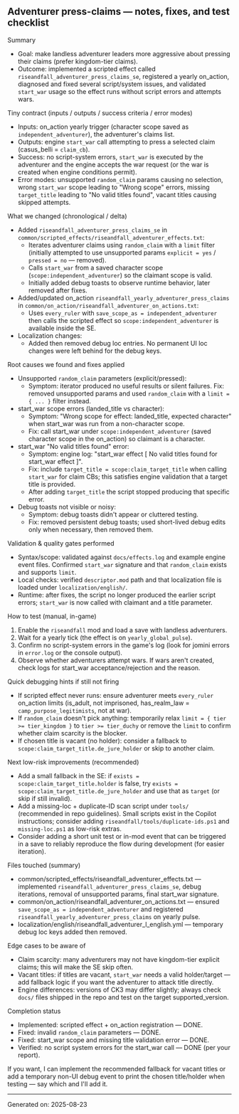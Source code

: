 ## Adventurer press-claims — notes, fixes, and test checklist

Summary
- Goal: make landless adventurer leaders more aggressive about pressing their claims (prefer kingdom-tier claims).
- Outcome: implemented a scripted effect called `riseandfall_adventurer_press_claims_se`, registered a yearly on_action, diagnosed and fixed several script/system issues, and validated `start_war` usage so the effect runs without script errors and attempts wars.

Tiny contract (inputs / outputs / success criteria / error modes)
- Inputs: on_action yearly trigger (character scope saved as `independent_adventurer`), the adventurer's claims list.
- Outputs: engine `start_war` call attempting to press a selected claim (casus_belli = `claim_cb`).
- Success: no script-system errors, `start_war` is executed by the adventurer and the engine accepts the war request (or the war is created when engine conditions permit).
- Error modes: unsupported `random_claim` params causing no selection, wrong `start_war` scope leading to "Wrong scope" errors, missing `target_title` leading to "No valid titles found", vacant titles causing skipped attempts.

What we changed (chronological / delta)
- Added `riseandfall_adventurer_press_claims_se` in `common/scripted_effects/riseandfall_adventurer_effects.txt`:
  - Iterates adventurer claims using `random_claim` with a `limit` filter (initially attempted to use unsupported params `explicit = yes` / `pressed = no` — removed).
  - Calls `start_war` from a saved character scope (`scope:independent_adventurer`) so the claimant scope is valid.
  - Initially added debug toasts to observe runtime behavior, later removed after fixes.
- Added/updated on_action `riseandfall_yearly_adventurer_press_claims` in `common/on_action/riseandfall_adventurer_on_actions.txt`:
  - Uses `every_ruler` with `save_scope_as = independent_adventurer` then calls the scripted effect so `scope:independent_adventurer` is available inside the SE.
- Localization changes:
  - Added then removed debug loc entries. No permanent UI loc changes were left behind for the debug keys.

Root causes we found and fixes applied
- Unsupported `random_claim` parameters (explicit/pressed):
  - Symptom: iterator produced no useful results or silent failures. Fix: removed unsupported params and used `random_claim` with a `limit = { ... }` filter instead.
- start_war scope errors (landed_title vs character):
  - Symptom: "Wrong scope for effect: landed_title, expected character" when start_war was run from a non-character scope.
  - Fix: call start_war under `scope:independent_adventurer` (saved character scope in the on_action) so claimant is a character.
- start_war "No valid titles found" error:
  - Symptom: engine log: "start_war effect [ No valid titles found for start_war effect ]".
  - Fix: include `target_title = scope:claim_target_title` when calling `start_war` for claim CBs; this satisfies engine validation that a target title is provided.
  - After adding `target_title` the script stopped producing that specific error.
- Debug toasts not visible or noisy:
  - Symptom: debug toasts didn't appear or cluttered testing.
  - Fix: removed persistent debug toasts; used short-lived debug edits only when necessary, then removed them.

Validation & quality gates performed
- Syntax/scope: validated against `docs/effects.log` and example engine event files. Confirmed `start_war` signature and that `random_claim` exists and supports `limit`.
- Local checks: verified `descriptor.mod` path and that localization file is loaded under `localization/english/`.
- Runtime: after fixes, the script no longer produced the earlier script errors; `start_war` is now called with claimant and a title parameter.

How to test (manual, in-game)
1) Enable the `riseandfall` mod and load a save with landless adventurers.
2) Wait for a yearly tick (the effect is on `yearly_global_pulse`).
3) Confirm no script-system errors in the game's log (look for jomini errors in `error.log` or the console output).
4) Observe whether adventurers attempt wars. If wars aren't created, check logs for start_war acceptance/rejection and the reason.

Quick debugging hints if still not firing
- If scripted effect never runs: ensure adventurer meets `every_ruler` on_action limits (is_adult, not imprisoned, has_realm_law = `camp_purpose_legitimists`, not at war).
- If `random_claim` doesn't pick anything: temporarily relax `limit = { tier >= tier_kingdom }` to `tier >= tier_duchy` or remove the `limit` to confirm whether claim scarcity is the blocker.
- If chosen title is vacant (no holder): consider a fallback to `scope:claim_target_title.de_jure_holder` or skip to another claim.

Next low-risk improvements (recommended)
- Add a small fallback in the SE: if `exists = scope:claim_target_title.holder` is false, try `exists = scope:claim_target_title.de_jure_holder` and use that as `target` (or skip if still invalid).
- Add a missing-loc + duplicate-ID scan script under `tools/` (recommended in repo guidelines). Small scripts exist in the Copilot instructions; consider adding `riseandfall/tools/duplicate-ids.ps1` and `missing-loc.ps1` as low-risk extras.
- Consider adding a short unit test or in-mod event that can be triggered in a save to reliably reproduce the flow during development (for easier iteration).

Files touched (summary)
- common/scripted_effects/riseandfall_adventurer_effects.txt — implemented `riseandfall_adventurer_press_claims_se`, debug iterations, removal of unsupported params, final start_war signature.
- common/on_action/riseandfall_adventurer_on_actions.txt — ensured `save_scope_as = independent_adventurer` and registered `riseandfall_yearly_adventurer_press_claims` on yearly pulse.
- localization/english/riseandfall_adventurer_l_english.yml — temporary debug loc keys added then removed.

Edge cases to be aware of
- Claim scarcity: many adventurers may not have kingdom-tier explicit claims; this will make the SE skip often.
- Vacant titles: if titles are vacant, `start_war` needs a valid holder/target — add fallback logic if you want the adventurer to attack title directly.
- Engine differences: versions of CK3 may differ slightly; always check `docs/` files shipped in the repo and test on the target supported_version.

Completion status
- Implemented: scripted effect + on_action registration — DONE.
- Fixed: invalid `random_claim` parameters — DONE.
- Fixed: start_war scope and missing title validation error — DONE.
- Verified: no script system errors for the start_war call — DONE (per your report).

If you want, I can implement the recommended fallback for vacant titles or add a temporary non-UI debug event to print the chosen title/holder when testing — say which and I'll add it.

---
Generated on: 2025-08-23
